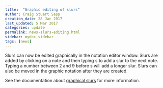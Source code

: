 ```yaml
---
title:  "Graphic editing of slurs"
author: Craig Stuart Sapp
creation_date: 28 Jan 2017
last_updated: 5 Mar 2017
categories: update
permalink: news-slurs-editing.html
sidebar: mydoc_sidebar
tags: [news]
---
```


Slurs can now be edited graphically in the notation editor window.
Slurs are added by clicking on a note and then typing
<span class="keypress">s</span> to add a slur to the next note.
Typing a number between <span class="keypress">2</span> and 
<span class="keypress">9</span> before
<span class="keypress">s</span> will add a longer slur.
Slurs can also be moved in the graphic notation after they are created.

See the documentation about [graphical slurs](/graphical/slurs) for more
information.
